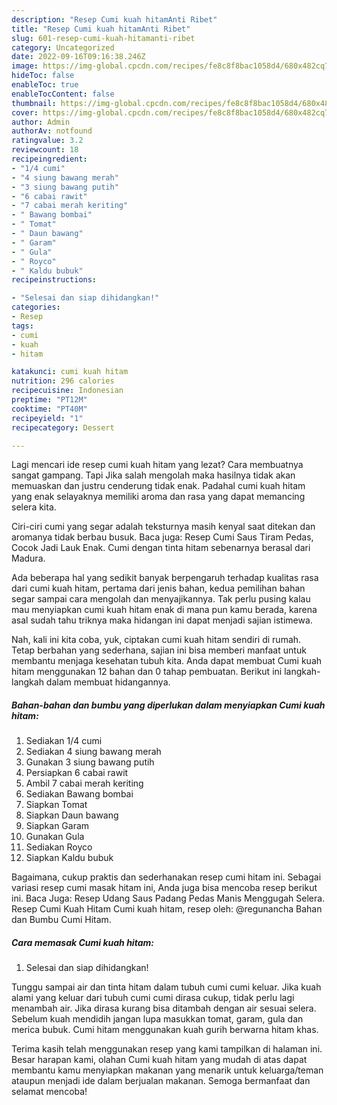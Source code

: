 ```yaml
---
description: "Resep Cumi kuah hitamAnti Ribet"
title: "Resep Cumi kuah hitamAnti Ribet"
slug: 601-resep-cumi-kuah-hitamanti-ribet
category: Uncategorized
date: 2022-09-16T09:16:38.246Z
image: https://img-global.cpcdn.com/recipes/fe8c8f8bac1058d4/680x482cq70/cumi-kuah-hitam-foto-resep-utama.jpg
hideToc: false
enableToc: true
enableTocContent: false
thumbnail: https://img-global.cpcdn.com/recipes/fe8c8f8bac1058d4/680x482cq70/cumi-kuah-hitam-foto-resep-utama.jpg
cover: https://img-global.cpcdn.com/recipes/fe8c8f8bac1058d4/680x482cq70/cumi-kuah-hitam-foto-resep-utama.jpg
author: Admin
authorAv: notfound
ratingvalue: 3.2
reviewcount: 18
recipeingredient:
- "1/4 cumi"
- "4 siung bawang merah"
- "3 siung bawang putih"
- "6 cabai rawit"
- "7 cabai merah keriting"
- " Bawang bombai"
- " Tomat"
- " Daun bawang"
- " Garam"
- " Gula"
- " Royco"
- " Kaldu bubuk"
recipeinstructions:

- "Selesai dan siap dihidangkan!"
categories:
- Resep
tags:
- cumi
- kuah
- hitam

katakunci: cumi kuah hitam 
nutrition: 296 calories
recipecuisine: Indonesian
preptime: "PT12M"
cooktime: "PT40M"
recipeyield: "1"
recipecategory: Dessert

---
```



Lagi mencari ide resep cumi kuah hitam yang lezat? Cara membuatnya sangat gampang. Tapi Jika salah mengolah maka hasilnya tidak akan memuaskan dan justru cenderung tidak enak. Padahal cumi kuah hitam yang enak selayaknya memiliki aroma dan rasa yang dapat memancing selera kita.


Ciri-ciri cumi yang segar adalah teksturnya masih kenyal saat ditekan dan aromanya tidak berbau busuk. Baca juga: Resep Cumi Saus Tiram Pedas, Cocok Jadi Lauk Enak. Cumi dengan tinta hitam sebenarnya berasal dari Madura.

Ada beberapa hal yang sedikit banyak berpengaruh terhadap kualitas rasa dari cumi kuah hitam, pertama dari jenis bahan, kedua pemilihan bahan segar sampai cara mengolah dan menyajikannya. Tak perlu pusing kalau mau menyiapkan cumi kuah hitam enak di mana pun kamu berada, karena asal sudah tahu triknya maka hidangan ini dapat menjadi sajian istimewa.


Nah, kali ini kita coba, yuk, ciptakan cumi kuah hitam sendiri di rumah. Tetap berbahan yang sederhana, sajian ini bisa memberi manfaat untuk membantu menjaga kesehatan tubuh kita. Anda dapat membuat Cumi kuah hitam menggunakan 12 bahan dan 0 tahap pembuatan. Berikut ini langkah-langkah dalam membuat hidangannya.

<!--inarticleads1-->

##### Bahan-bahan dan bumbu yang diperlukan dalam menyiapkan Cumi kuah hitam:

1. Sediakan 1/4 cumi
1. Sediakan 4 siung bawang merah
1. Gunakan 3 siung bawang putih
1. Persiapkan 6 cabai rawit
1. Ambil 7 cabai merah keriting
1. Sediakan  Bawang bombai
1. Siapkan  Tomat
1. Siapkan  Daun bawang
1. Siapkan  Garam
1. Gunakan  Gula
1. Sediakan  Royco
1. Siapkan  Kaldu bubuk


Bagaimana, cukup praktis dan sederhanakan resep cumi hitam ini. Sebagai variasi resep cumi masak hitam ini, Anda juga bisa mencoba resep berikut ini. Baca Juga: Resep Udang Saus Padang Pedas Manis Menggugah Selera. Resep Cumi Kuah Hitam Cumi kuah hitam, resep oleh: @regunancha Bahan dan Bumbu Cumi Hitam. 

<!--inarticleads2-->

##### Cara memasak Cumi kuah hitam:


1. Selesai dan siap dihidangkan!

Tunggu sampai air dan tinta hitam dalam tubuh cumi cumi keluar. Jika kuah alami yang keluar dari tubuh cumi cumi dirasa cukup, tidak perlu lagi menambah air. Jika dirasa kurang bisa ditambah dengan air sesuai selera. Sebelum kuah mendidih jangan lupa masukkan tomat, garam, gula dan merica bubuk. Cumi hitam menggunakan kuah gurih berwarna hitam khas. 

Terima kasih telah menggunakan resep yang kami tampilkan di halaman ini. Besar harapan kami, olahan Cumi kuah hitam yang mudah di atas dapat membantu kamu menyiapkan makanan yang menarik untuk keluarga/teman ataupun menjadi ide dalam berjualan makanan. Semoga bermanfaat dan selamat mencoba!
